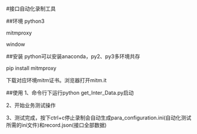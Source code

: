#接口自动化录制工具

##环境
python3

mitmproxy

window

##安装
python可以安装anaconda，py2、py3多环境共存

pip install mitmproxy

下载对应环境mitm证书。浏览器打开mitm.it

##使用
1、命令行下运行python get_Inter_Data.py启动

2、开始业务测试操作

3、测试完成，按下ctrl+c停止录制会自动生成para_configuration.ini(自动化测试所需的ini文件)和record.json(接口全部数据)